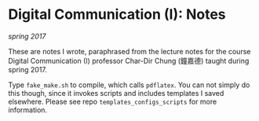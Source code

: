 # Digital Communication (I): Notes
*spring 2017*

These are notes I wrote, paraphrased from the lecture notes for the course Digital Communication (I) professor Char-Dir Chung (鐘嘉德) taught during spring 2017.

Type `fake_make.sh` to compile, which calls `pdflatex`. You can not simply do this though, since it invokes scripts and includes templates I saved elsewhere. Please see repo `templates_configs_scripts` for more information.
